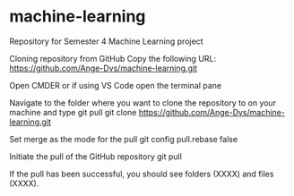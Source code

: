 # machine-learning
Repository for Semester 4 Machine Learning project

Cloning repository from GitHub Copy the following URL: https://github.com/Ange-Dvs/machine-learning.git

Open CMDER or if using VS Code open the terminal pane

Navigate to the folder where you want to clone the repository to on your machine and type git pull git clone https://github.com/Ange-Dvs/machine-learning.git

Set merge as the mode for the pull git config pull.rebase false

Initiate the pull of the GitHub repository git pull

If the pull has been successful, you should see folders (XXXX) and files (XXXX).